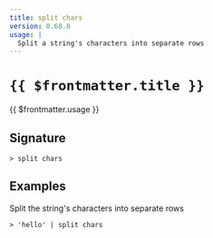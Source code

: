 ```yaml
---
title: split chars
version: 0.68.0
usage: |
  Split a string's characters into separate rows
---
```


# <code>{{ $frontmatter.title }}</code>

<div style='white-space: pre-wrap;'>{{ $frontmatter.usage }}</div>

## Signature

```> split chars ```

## Examples

Split the string's characters into separate rows
```shell
> 'hello' | split chars
```
